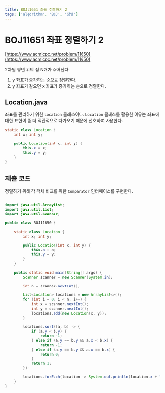 ```yaml
---
title: BOJ11651 좌표 정렬하기 2
tags: ['algorithm', 'BOJ', '정렬']
---
```


# BOJ11651 좌표 정렬하기 2

[https://www.acmicpc.net/problem/11650](https://www.acmicpc.net/problem/11650)

2차원 평면 위의 점 N개가 주어진다.

1. y 좌표가 증가하는 순으로 정렬한다.
2. y 좌표가 같으면 x 좌표가 증가하는 순으로 정렬한다.

## Location.java

좌표를 관리하기 위한 `Location` 클래스이다.
`Location` 클래스를 활용한 이유는 좌표에 대한 표현이 좀 더 직관적으로 다가오기 때문에 선호하여 사용한다.

```java
static class Location {
    int x; int y;

    public Location(int x, int y) {
        this.x = x;
        this.y = y;
    }
}
```

## 제출 코드

정렬하기 위해 각 객체 비교를 위한 `Comparator` 인터페이스를 구현한다.

```java
```

```java
import java.util.ArrayList;
import java.util.List;
import java.util.Scanner;

public class BOJ11650 {

    static class Location {
        int x; int y;

        public Location(int x, int y) {
            this.x = x;
            this.y = y;
        }
    }

    public static void main(String[] args) {
        Scanner scanner = new Scanner(System.in);

        int n = scanner.nextInt();

        List<Location> locations = new ArrayList<>();
        for (int i = 0; i < n; i++) {
            int x = scanner.nextInt();
            int y = scanner.nextInt();
            locations.add(new Location(x, y));
        }

        locations.sort((a, b) -> {
            if (a.y < b.y) {
                return -1;
            } else if (a.y == b.y && a.x < b.x) {
                return -1;
            } else if (a.y == b.y && a.x == b.x) {
                return 0;
            }
            return 1;
        });

        locations.forEach(location -> System.out.println(location.x + " " + location.y));
    }
}
```

<TagLinks />